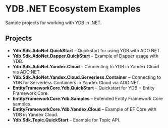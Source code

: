 # YDB .NET Ecosystem Examples

Sample projects for working with YDB in .NET.

## Projects

- **Ydb.Sdk.AdoNet.QuickStart** – Quickstart for using YDB with ADO.NET.
- **Ydb.Sdk.AdoNet.Dapper.QuickStart** – Example of Dapper usage with YDB.
- **Ydb.Sdk.AdoNet.Yandex.Cloud** – Connecting to YDB in Yandex Cloud via ADO.NET.
- **Ydb.Sdk.AdoNet.Yandex.Cloud.Serverless.Container** – Connecting to YDB for Serverless Containers in Yandex Cloud via ADO.NET.
- **EntityFrameworkCore.Ydb.QuickStart** – Quickstart for YDB + Entity Framework Core.
- **EntityFrameworkCore.Ydb.Samples** – Extended Entity Framework Core samples.
- **EntityFrameworkCore.Ydb.Yandex.Cloud** – Example of EF Core with YDB in Yandex Cloud.
- **Ydb.Sdk.Topic.QuickStart** – Example for Topic API.

